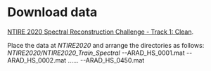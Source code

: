 # Download data
[NTIRE 2020 Spectral Reconstruction Challenge - Track 1: Clean](https://competitions.codalab.org/competitions/22225).

Place the data at *NTIRE2020* and arrange the directories as follows:
*NTIRE2020/NTIRE2020_Train_Spectral*
--ARAD_HS_0001.mat
--ARAD_HS_0002.mat
......
--ARAD_HS_0450.mat


